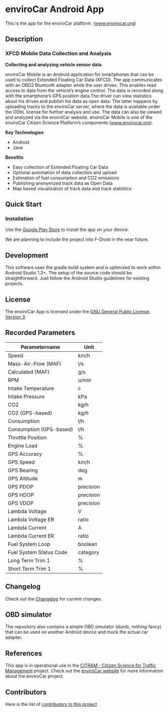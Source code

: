 # enviroCar Android App

This is the app for the enviroCar platform. (www.envirocar.org)

## Description

### XFCD Mobile Data Collection and Analysis

**Collecting and analyzing vehicle sensor data**

enviroCar Mobile is an Android application for smartphones that can be used to collect Extended Floating Car Data (XFCD). The app communicates with an OBD2 Bluetooth adapter while the user drives. This enables read access to data from the vehicle’s engine control. The data is recorded along with the smartphone’s GPS position data.The driver can view statistics about his drives and publish his data as open data. The latter happens by uploading tracks to the enviroCar server, where the data is available under the ODbL license for further analysis and use. The data can also be viewed and analyzed via the enviroCar website. enviroCar Mobile is one of the enviroCar Citizen Science Platform’s components (www.envirocar.org).


**Key Technologies**

-	Android
-	Java

**Benefits**

-	Easy collection of Extended Floating Car Data
- Optional automation of data collection and upload
- Estimation of fuel consumption and CO2 emissions
- Publishing anonymized track data as Open Data
- Map based visualization of track data and track statistics


## Quick Start 


### Installation

Use the [Google Play Store](https://play.google.com/store/apps/details?id=org.envirocar.app) to install the app on your device.

We are planning to include the project into F-Droid in the near future.

## Development

This software uses the gradle build system and is optimized to work within Android Studio 1.3+.
The setup of the source code should be straightforward. Just follow the Android Studio guidelines
for existing projects.

## License

The enviroCar App is licensed under the [GNU General Public License, Version 3](https://github.com/enviroCar/enviroCar-app/blob/master/LICENSE).

## Recorded Parameters
|Parametername	        |Unit   	|
|---	                |---	|
|Speed 	                |km/h  	|
|Mass-Air-Flow (MAF)   	|l/s   	|
|Calculated (MAF)       |g/s   	|
|RPM                    |u/min 	|
|Intake Temperature     |c   	|
|Intake Pressure        |kPa  	|
|CO2                    |kg/h  	|
|CO2 (GPS-based)        |kg/h  	|
|Consumption            |l/h   	|
|Consumption (GPS-based)|l/h   	|
|Throttle Position      |%   	|
|Engine Load            |%   	|
|GPS Accuracy           |%   	|
|GPS Speed              |km/h  	|
|GPS Bearing            |deg   	|
|GPS Altitude           |m  	|
|GPS PDOP               |precision   	|
|GPS HDOP               |precision   	|
|GPS VDOP               |precision   	|
|Lambda Voltage         |V   	|
|Lambda Voltage ER      |ratio 	|
|Lambda Current         |A   	|
|Lambda Current ER      |ratio  |
|Fuel System Loop       |boolean|
|Fuel System Status Code|category|
|Long Term Trim 1       |%   	|
|Short Term Trim 1      |%   	|


## Changelog

Check out the [Changelog](https://github.com/enviroCar/enviroCar-app/blob/master/CHANGELOG.md) for current changes.

## OBD simulator

The repository also contains a simple OBD simulator (dumb, nothing fancy) that can
be used on another Android device and mock the actual car adapter.

## References

This app is in operational use in the [CITRAM - Citizen Science for Traffic Management](https://www.citram.de/) project. Check out the [enviroCar website](https://envirocar.org/) for more information about the enviroCar project.


## Contributors

Here is the list of [contributors to this project](https://github.com/enviroCar/enviroCar-app/blob/master/CONTRIBUTORS.md)
